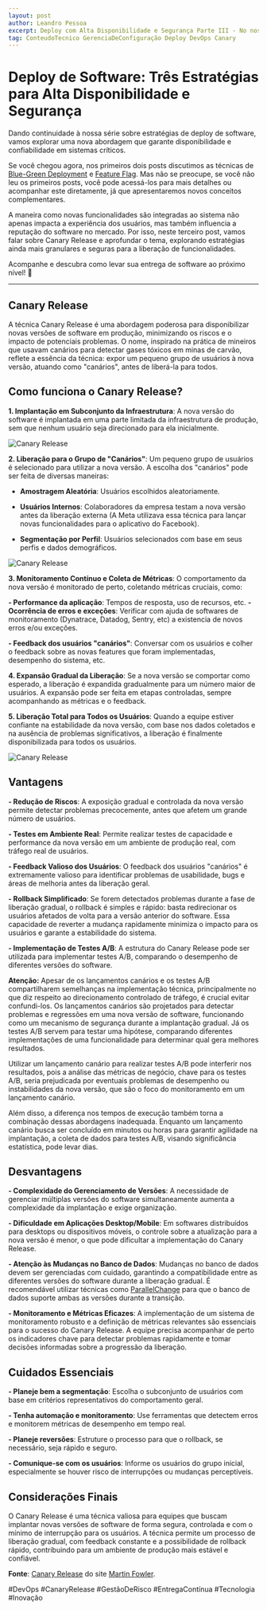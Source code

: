 ```yaml
---
layout: post
author: Leandro Pessoa
excerpt: Deploy com Alta Disponibilidade e Segurança Parte III - No nosso último conteúdo da série sobre deploy, vamos explorar o método Canary, uma abordagem que garante disponibilidade e confiabilidade em sistemas críticos.
tag: ConteudoTecnico GerenciaDeConfiguração Deploy DevOps Canary
---
```


# Deploy de Software: Três Estratégias para Alta Disponibilidade e Segurança

Dando continuidade à nossa série sobre estratégias de deploy de software, vamos explorar uma nova abordagem que garante disponibilidade e confiabilidade em sistemas críticos.

Se você chegou agora, nos primeiros dois posts discutimos as técnicas de [Blue-Green Deployment](/site/2024/11/20/Deploy-de-Software-Blue-Green.html) e [Feature Flag](/site/2024/11/21/Deploy-de-Software-Feature-Flag.html). Mas não se preocupe, se você não leu os primeiros posts, você pode acessá-los para mais detalhes ou acompanhar este diretamente, já que apresentaremos novos conceitos complementares.

A maneira como novas funcionalidades são integradas ao sistema não apenas impacta a experiência dos usuários, mas também influencia a reputação do software no mercado. Por isso, neste terceiro post, vamos falar sobre Canary Release e aprofundar o tema, explorando estratégias ainda mais granulares e seguras para a liberação de funcionalidades.

Acompanhe e descubra como levar sua entrega de software ao próximo nível! 🚀

---

## Canary Release

A técnica Canary Release é uma abordagem poderosa para disponibilizar novas versões de software em produção, minimizando os riscos e o impacto de potenciais problemas. O nome, inspirado na prática de mineiros que usavam canários para detectar gases tóxicos em minas de carvão, reflete a essência da técnica: expor um pequeno grupo de usuários à nova versão, atuando como "canários", antes de liberá-la para todos.

## Como funciona o Canary Release?

**1. Implantação em Subconjunto da Infraestrutura**: A nova versão do software é implantada em uma parte limitada da infraestrutura de produção, sem que nenhum usuário seja direcionado para ela inicialmente.

![Canary Release](https://martinfowler.com/bliki/images/canaryRelease/canary-release-1.png)

**2. Liberação para o Grupo de "Canários"**: Um pequeno grupo de usuários é selecionado para utilizar a nova versão. A escolha dos "canários" pode ser feita de diversas maneiras:

- **Amostragem Aleatória**: Usuários escolhidos aleatoriamente.

- **Usuários Internos**: Colaboradores da empresa testam a nova versão antes da liberação externa (A Meta utilizava essa técnica para lançar novas funcionalidades para o aplicativo do Facebook).

- **Segmentação por Perfil**: Usuários selecionados com base em seus perfis e dados demográficos.

![Canary Release](https://martinfowler.com/bliki/images/canaryRelease/canary-release-2.png)

**3. Monitoramento Contínuo e Coleta de Métricas**: O comportamento da nova versão é monitorado de perto, coletando métricas cruciais, como:

**- Performance da aplicação**: Tempos de resposta, uso de recursos, etc.
**- Ocorrência de erros e exceções**: Verificar com ajuda de softwares de monitoramento (Dynatrace, Datadog, Sentry, etc) a existencia de novos erros e/ou exceções.

**- Feedback dos usuários "canários"**: Conversar com os usuários e colher o feedback sobre as novas features que foram implementadas, desempenho do sistema, etc.

**4. Expansão Gradual da Liberação**: Se a nova versão se comportar como esperado, a liberação é expandida gradualmente para um número maior de usuários. A expansão pode ser feita em etapas controladas, sempre acompanhando as métricas e o feedback.

**5. Liberação Total para Todos os Usuários**: Quando a equipe estiver confiante na estabilidade da nova versão, com base nos dados coletados e na ausência de problemas significativos, a liberação é finalmente disponibilizada para todos os usuários.

![Canary Release](https://martinfowler.com/bliki/images/canaryRelease/canary-release-3.png)

## Vantagens

**- Redução de Riscos**: A exposição gradual e controlada da nova versão permite detectar problemas precocemente, antes que afetem um grande número de usuários.

**- Testes em Ambiente Real**: Permite realizar testes de capacidade e performance da nova versão em um ambiente de produção real, com tráfego real de usuários.

**- Feedback Valioso dos Usuários**: O feedback dos usuários "canários" é extremamente valioso para identificar problemas de usabilidade, bugs e áreas de melhoria antes da liberação geral.

**- Rollback Simplificado**: Se forem detectados problemas durante a fase de liberação gradual, o rollback é simples e rápido: basta redirecionar os usuários afetados de volta para a versão anterior do software. Essa capacidade de reverter a mudança rapidamente minimiza o impacto para os usuários e garante a estabilidade do sistema.

**- Implementação de Testes A/B**: A estrutura do Canary Release pode ser utilizada para implementar testes A/B, comparando o desempenho de diferentes versões do software.

**Atenção:** Apesar de os lançamentos canários e os testes A/B compartilharem semelhanças na implementação técnica, principalmente no que diz respeito ao direcionamento controlado de tráfego, é crucial evitar confundi-los. Os lançamentos canários são projetados para detectar problemas e regressões em uma nova versão de software, funcionando como um mecanismo de segurança durante a implantação gradual. Já os testes A/B servem para testar uma hipótese, comparando diferentes implementações de uma funcionalidade para determinar qual gera melhores resultados.

Utilizar um lançamento canário para realizar testes A/B pode interferir nos resultados, pois a análise das métricas de negócio, chave para os testes A/B, seria prejudicada por eventuais problemas de desempenho ou instabilidades da nova versão, que são o foco do monitoramento em um lançamento canário.

Além disso, a diferença nos tempos de execução também torna a combinação dessas abordagens inadequada. Enquanto um lançamento canário busca ser concluído em minutos ou horas para garantir agilidade na implantação, a coleta de dados para testes A/B, visando significância estatística, pode levar dias.

## Desvantagens

**- Complexidade do Gerenciamento de Versões**: A necessidade de gerenciar múltiplas versões do software simultaneamente aumenta a complexidade da implantação e exige organização.

**- Dificuldade em Aplicações Desktop/Mobile**: Em softwares distribuídos para desktops ou dispositivos móveis, o controle sobre a atualização para a nova versão é menor, o que pode dificultar a implementação do Canary Release.

**- Atenção às Mudanças no Banco de Dados**: Mudanças no banco de dados devem ser gerenciadas com cuidado, garantindo a compatibilidade entre as diferentes versões do software durante a liberação gradual. É recomendável utilizar técnicas como [ParallelChange](https://martinfowler.com/bliki/ParallelChange.html) para que o banco de dados suporte ambas as versões durante a transição.

**- Monitoramento e Métricas Eficazes**: A implementação de um sistema de monitoramento robusto e a definição de métricas relevantes são essenciais para o sucesso do Canary Release. A equipe precisa acompanhar de perto os indicadores chave para detectar problemas rapidamente e tomar decisões informadas sobre a progressão da liberação.

## Cuidados Essenciais

**- Planeje bem a segmentação**: Escolha o subconjunto de usuários com base em critérios representativos do comportamento geral.

**- Tenha automação e monitoramento**: Use ferramentas que detectem erros e monitorem métricas de desempenho em tempo real.

**- Planeje reversões**: Estruture o processo para que o rollback, se necessário, seja rápido e seguro.

**- Comunique-se com os usuários**: Informe os usuários do grupo inicial, especialmente se houver risco de interrupções ou mudanças perceptíveis.

## Considerações Finais

O Canary Release é uma técnica valiosa para equipes que buscam implantar novas versões de software de forma segura, controlada e com o mínimo de interrupção para os usuários. A técnica permite um processo de liberação gradual, com feedback constante e a possibilidade de rollback rápido, contribuindo para um ambiente de produção mais estável e confiável.

**Fonte**: [Canary Release](https://martinfowler.com/bliki/CanaryRelease.html) do site [Martin Fowler](https://martinfowler.com/).

#DevOps #CanaryRelease #GestãoDeRisco #EntregaContínua #Tecnologia #Inovação